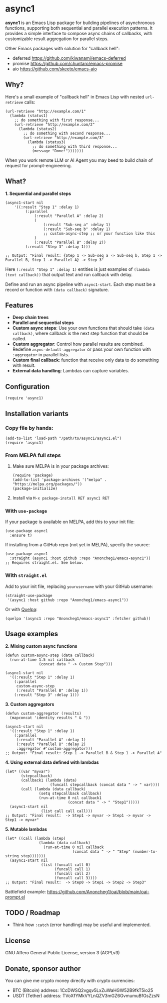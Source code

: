 # async1

**async1** is an Emacs Lisp package for building pipelines of asynchronous functions, supporting both sequential and parallel execution patterns. It provides a simple interface to compose async chains of callbacks, with customizable result aggregation for parallel steps.

Other Emacs packages with solution for "callback hell":
- deferred https://github.com/kiwanami/emacs-deferred
- promise https://github.com/chuntaro/emacs-promise
- aio https://github.com/skeeto/emacs-aio

## Why?

Here's a small example of "callback hell" in Emacs Lisp with nested `url-retrieve` calls:
```elisp
(url-retrieve "http://example.com/1"
  (lambda (status1)
    ;; do something with first response...
    (url-retrieve "http://example.com/2"
      (lambda (status2)
        ;; do something with second response...
        (url-retrieve "http://example.com/3"
          (lambda (status3)
            ;; do something with third response...
            (message "Done!")))))))
```

When you work remote LLM or AI Agent you may beed to build chain of request for prompt-engineering.

## What?
**1. Sequential and parallel steps**
```elisp
(async1-start nil
    '((:result "Step 1" :delay 1)
         (:parallel
             (:result "Parallel A" :delay 2)
             (
                 (:result "Sub-seq a" :delay 1)
                 (:result "Sub-seq b" :delay 1)
                 ;; custom-async-step ;; or your function like this
             )
             (:result "Parallel B" :delay 2))
         (:result "Step 3" :delay 1)))

;; Output: "Final result: {Step 1 -> Sub-seq a -> Sub-seq b, Step 1 -> Parallel B, Step 1 -> Parallel A} -> Step 3"
```

Here ```(:result "Step 1" :delay 1)``` entities is just examples of ```(lambda (text callback))``` that output text and run callback with delay.

Define and run an async pipeline with `async1-start`. Each step must be a record or function with `(data callback)` signature.

## Features
- **Deep chain trees**
- **Parallel and sequential steps**
- **Custom async steps**: Use your own functions that should take `(data callback)`, where callback is the next step function that should be called.
- **Custom aggregator**: Control how parallel results are combined. Redefine `async-default-aggregator` or pass your own function with `:aggregator` in parallel lists.
- **Custom final callback**: function that receive only data to do something with result.
- **External data handling**: Lambdas can capture variables.

## Configuration
```elisp
(require 'async1)
```

## Installation variants

### Copy file by hands:
```elisp
(add-to-list 'load-path "/path/to/async1/async1.el")
(require 'async1)
```

### From MELPA full steps

1.  Make sure MELPA is in your package archives:
    ```elisp
    (require 'package)
    (add-to-list 'package-archives '("melpa" . "https://melpa.org/packages/"))
    (package-initialize)
    ```

2.  Install via `M-x package-install RET async1 RET`

### With `use-package`
If your package is available on MELPA, add this to your init file:

```elisp
(use-package async1
  :ensure t)
```

If installing from a GitHub repo (not yet in MELPA), specify the source:
```elisp
(use-package async1
  :straight (async1 :host github :repo "Anoncheg1/emacs-async1"))
;; Requires straight.el. See below.
```

### With `straight.el`
Add to your init file, replacing `yourusername` with your GitHub username:

```elisp
(straight-use-package
 '(async1 :host github :repo "Anoncheg1/emacs-async1"))
```

Or with [Quelpa](https://github.com/quelpa/quelpa):
```elisp
(quelpa '(async1 :repo "Anoncheg1/emacs-async1" :fetcher github))
```

## Usage examples

**2. Mixing custom async functions**
```elisp
(defun custom-async-step (data callback)
  (run-at-time 1.5 nil callback
               (concat data " -> Custom Step")))

(async1-start nil
  '((:result "Step 1" :delay 1)
    (:parallel
     custom-async-step
     (:result "Parallel B" :delay 1))
    (:result "Step 3" :delay 1)))
```

**3. Custom aggregators**
```elisp
(defun custom-aggregator (results)
  (mapconcat 'identity results " & "))

(async1-start nil
  '((:result "Step 1" :delay 1)
    (:parallel
     (:result "Parallel A" :delay 1)
     (:result "Parallel B" :delay 2)
     :aggregator #'custom-aggregator)))
;; Output: "Final result: Step 1 -> Parallel B & Step 1 -> Parallel A"
```

**4. Using external data defined with lambdas**
```elisp
(let* ((var "myvar")
       (stepcallback)
       (callback1 (lambda (data)
                    (funcall stepcallback (concat data " -> " var))))
       (call (lambda (data callback)
               (setq stepcallback callback)
               (run-at-time 0 nil callback1
                            (concat data " -> " "Step1")))))
  (async1-start nil
                (list call call call)))
;; Output: "Final result:  -> Step1 -> myvar -> Step1 -> myvar -> Step1 -> myvar"
```

**5. Mutable lambdas**
```elisp
(let* ((call (lambda (step)
               (lambda (data callback)
                 (run-at-time 0 nil callback
                              (concat data " -> " "Step" (number-to-string step)))))))
  (async1-start nil
                (list (funcall call 0)
                      (funcall call 1)
                      (funcall call 2)
                      (funcall call 3))))
;; Output: "Final result:  -> Step0 -> Step1 -> Step2 -> Step3"
```

Battlefield example: https://github.com/Anoncheg1/oai/blob/main/oai-prompt.el

## TODO / Roadmap
- Think how `:catch` (error handling) may be useful and implemented.

## License
GNU Affero General Public License, version 3 (AGPLv3)

## Donate, sponsor author
You can give me crypto money directly with crypto currencies:
- BTC (Bitcoin) address: 1CcDWSQ2vgqv5LxZuWaHGW52B9fkT5io25
- USDT (Tether) address: TVoXfYMkVYLnQZV3mGZ6GvmumuBfGsZzsN
